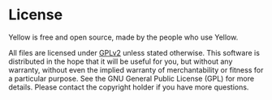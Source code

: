 License
=======
Yellow is free and open source, made by the people who use Yellow.

All files are licensed under [GPLv2](http://opensource.org/licenses/GPL-2.0) unless stated otherwise. This software is distributed in the hope that it will be useful for you, but without any warranty, without even the implied warranty of merchantability or fitness for a particular purpose. See the GNU General Public License (GPL) for more details. Please contact the copyright holder if you have more questions.
